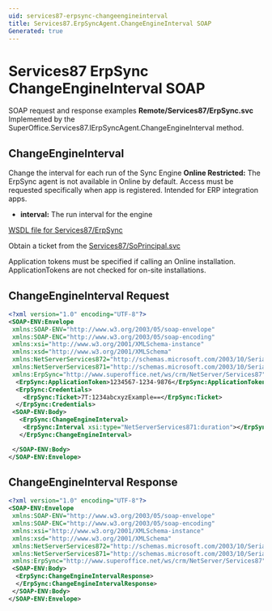 ```yaml
---
uid: services87-erpsync-changeengineinterval
title: Services87.ErpSyncAgent.ChangeEngineInterval SOAP
Generated: true
---
```


# Services87 ErpSync ChangeEngineInterval SOAP

SOAP request and response examples **Remote/Services87/ErpSync.svc**
Implemented by the <see cref="M:SuperOffice.Services87.IErpSyncAgent.ChangeEngineInterval">SuperOffice.Services87.IErpSyncAgent.ChangeEngineInterval</see> method.

## ChangeEngineInterval

Change the interval for each run of the Sync Engine
<para /><b>Online Restricted:</b> The ErpSync agent is not available in Online by default. Access must be requested specifically when app is registered. Intended for ERP integration apps.

* **interval:** The run interval for the engine



[WSDL file for Services87/ErpSync](../Services87-ErpSync.md)

Obtain a ticket from the [Services87/SoPrincipal.svc](../SoPrincipal/index.md)

Application tokens must be specified if calling an Online installation. ApplicationTokens are not checked for on-site installations.

## ChangeEngineInterval Request

```xml
<?xml version="1.0" encoding="UTF-8"?>
<SOAP-ENV:Envelope
 xmlns:SOAP-ENV="http://www.w3.org/2003/05/soap-envelope"
 xmlns:SOAP-ENC="http://www.w3.org/2003/05/soap-encoding"
 xmlns:xsi="http://www.w3.org/2001/XMLSchema-instance"
 xmlns:xsd="http://www.w3.org/2001/XMLSchema"
 xmlns:NetServerServices872="http://schemas.microsoft.com/2003/10/Serialization/Arrays"
 xmlns:NetServerServices871="http://schemas.microsoft.com/2003/10/Serialization/"
 xmlns:ErpSync="http://www.superoffice.net/ws/crm/NetServer/Services87">
  <ErpSync:ApplicationToken>1234567-1234-9876</ErpSync:ApplicationToken>
  <ErpSync:Credentials>
    <ErpSync:Ticket>7T:1234abcxyzExample==</ErpSync:Ticket>
  </ErpSync:Credentials>
 <SOAP-ENV:Body>
   <ErpSync:ChangeEngineInterval>
    <ErpSync:Interval xsi:type="NetServerServices871:duration"></ErpSync:Interval>
   </ErpSync:ChangeEngineInterval>

 </SOAP-ENV:Body>
</SOAP-ENV:Envelope>

```


## ChangeEngineInterval Response

```xml
<?xml version="1.0" encoding="UTF-8"?>
<SOAP-ENV:Envelope
 xmlns:SOAP-ENV="http://www.w3.org/2003/05/soap-envelope"
 xmlns:SOAP-ENC="http://www.w3.org/2003/05/soap-encoding"
 xmlns:xsi="http://www.w3.org/2001/XMLSchema-instance"
 xmlns:xsd="http://www.w3.org/2001/XMLSchema"
 xmlns:NetServerServices872="http://schemas.microsoft.com/2003/10/Serialization/Arrays"
 xmlns:NetServerServices871="http://schemas.microsoft.com/2003/10/Serialization/"
 xmlns:ErpSync="http://www.superoffice.net/ws/crm/NetServer/Services87">
 <SOAP-ENV:Body>
  <ErpSync:ChangeEngineIntervalResponse>
  </ErpSync:ChangeEngineIntervalResponse>
 </SOAP-ENV:Body>
</SOAP-ENV:Envelope>

```

